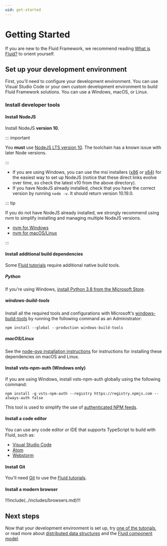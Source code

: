 ```yaml
---
uid: get-started
---
```


# Getting Started

If you are new to the Fluid Framework, we recommend reading [What is Fluid?](../what-is-fluid.md) to orient yourself.

## Set up your development environment

First, you'll need to configure your development environment. You can use Visual Studio Code or your own custom
development environment to build Fluid Framework solutions. You can use a Windows, macOS, or Linux.

### Install developer tools

#### Install NodeJS

Install NodeJS **version 10**.

::: important

You **must** use [NodeJS LTS version 10](https://nodejs.org/dist/latest-v10.x/). The toolchain has a known issue with
later Node versions.

:::

- If you are using Windows, you can use the msi installers
  ([x86](https://nodejs.org/dist/latest-v10.x/node-v10.19.0-x86.msi) or
  [x64](https://nodejs.org/dist/latest-v10.x/node-v10.19.0-x64.msi)) for the easiest way to set up NodeJS
  (notice that these direct links evolve over time, so check the latest v10 from the above directory).
- If you have NodeJS already installed, check that you have the correct version by running `node -v`. It should return
  version 10.19.0.

::: tip

If you do not have NodeJS already installed, we strongly recommend using nvm to simplify installing and managing
multiple NodeJS versions.

* [nvm for Windows](https://github.com/coreybutler/nvm-windows)
* [nvm for macOS/Linux](https://github.com/nvm-sh/nvm)

:::

#### Install additional build dependencies

Some [Fluid tutorials](../examples/README.md) require additional native build tools.

##### Python

If you're using Windows, [install Python 3.8 from the Microsoft
Store](https://www.microsoft.com/store/productId/9MSSZTT1N39L).

##### windows-build-tools

Install all the required tools and configurations with Microsoft's
[windows-build-tools](https://github.com/felixrieseberg/windows-build-tools) by running the following command as an
Administrator:

`npm install --global --production windows-build-tools`

##### macOS/Linux

See the [node-gyp installation instructions](https://github.com/nodejs/node-gyp#installation) for instructions for
installing these dependencies on macOS and Linux.

#### Install vsts-npm-auth (Windows only)

If you are using Windows, install vsts-npm-auth globally using the following command:

`npm install -g vsts-npm-auth --registry https://registry.npmjs.com --always-auth false`

This tool is used to simplify the use of [authenticated NPM feeds](./package-feed.md).

#### Install a code editor

You can use any code editor or IDE that supports TypeScript to build with Fluid, such as:

- [Visual Studio Code](https://code.visualstudio.com/)
- [Atom](https://atom.io)
- [Webstorm](https://www.jetbrains.com/webstorm)

#### Install Git

You'll need [Git](https://git-scm.com/) to use the [Fluid tutorials](../examples/README.md).

#### Install a modern browser

!!!include(../includes/browsers.md)!!!

## Next steps

Now that your development environment is set up, try [one of the tutorials](../examples/README.md), or read more about
[distributed data structures](./dds.md) and the [Fluid component model](./components.md).

